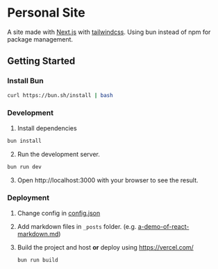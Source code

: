 # Personal Site

A site made with [Next.js](https://nextjs.org/) with [tailwindcss](https://tailwindcss.com/). Using bun instead of npm for package management.

## Getting Started

### Install Bun

```sh
curl https://bun.sh/install | bash
```

### Development

1. Install dependencies

```sh
bun install
```

2. Run the development server.

```sh
bun run dev
```

3. Open http://localhost:3000 with your browser to see the result.

### Deployment

1. Change config in [config.json](config.json)

2. Add markdown files in `_posts` folder. (e.g. [a-demo-of-react-markdown.md](_posts/a-demo-of-react-markdown.md))

3. Build the project and host **or** deploy using https://vercel.com/
   ```sh
   bun run build
   ```
